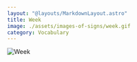 ```yaml
---
layout: "@layouts/MarkdownLayout.astro"
title: Week
image: ./assets/images-of-signs/week.gif
category: Vocabulary
---
```


![Week](@signs/week.gif)
